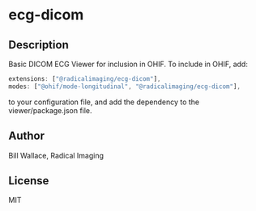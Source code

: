 # ecg-dicom 
## Description 
Basic DICOM ECG Viewer for inclusion in OHIF.  To include in OHIF, add:
```js
extensions: ["@radicalimaging/ecg-dicom"],
modes: ["@ohif/mode-longitudinal", "@radicalimaging/ecg-dicom"],
``` 
to your configuration file, and add the dependency to the viewer/package.json file.

## Author 
Bill Wallace, Radical Imaging
## License 
MIT